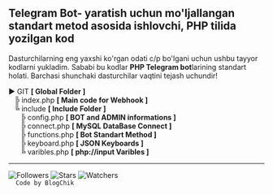 <h2>
  Telegram Bot- yaratish uchun mo'ljallangan standart metod asosida ishlovchi, PHP tilida yozilgan kod
</h2>

<p>
  Dasturchilarning eng yaxshi ko'rgan odati c/p bo'lgani uchun ushbu tayyor kodlarni yukladim. Sababi bu kodlar <b>PHP Telegram bot</b>larining standart holati. Barchasi shunchaki   dasturchilar vaqtini tejash uchundir!
</p>

<p>
  ► GIT <b>[ Global Folder ]</b> <br>
     ╠ index.php <b>[ Main code for Webhook ]</b> <br>
     ╚ include <b>[ Include Folder ]</b> <br>
        ╠ config.php <b>[ BOT and ADMIN informations ]</b> <br>
        ╠ connect.php <b>[ MySQL DataBase Connect ]</b> <br>
        ╠ functions.php <b>[ Bot Standart Method ]</b ><br>
        ╠ keyboard.php <b>[ JSON Keyboards ]</b> <br>
        ╚ varibles.php <b>[ php://input Varibles ]</b> <br>
</p>

<hr>
<img src='https://img.shields.io/github/followers/blogchik?style=social' alt='Followers'>
<img src='https://img.shields.io/github/stars/blogchik/telegram-bot?style=social' alt='Stars'>
<img src='https://img.shields.io/github/watchers/blogchik/telegram-bot?style=social' alt='Watchers'>
<code>
  Code by BlogChik
</code>
